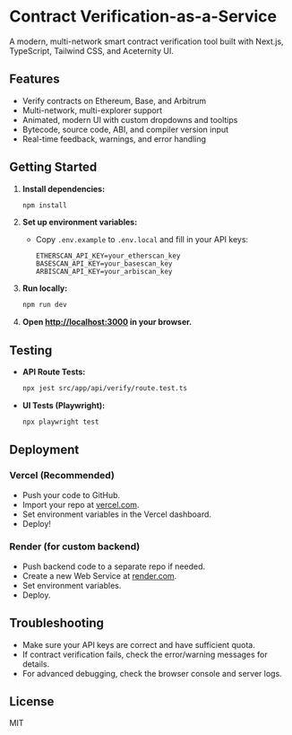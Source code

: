 # Contract Verification-as-a-Service

A modern, multi-network smart contract verification tool built with Next.js, TypeScript, Tailwind CSS, and Aceternity UI.

## Features

- Verify contracts on Ethereum, Base, and Arbitrum
- Multi-network, multi-explorer support
- Animated, modern UI with custom dropdowns and tooltips
- Bytecode, source code, ABI, and compiler version input
- Real-time feedback, warnings, and error handling

## Getting Started

1. **Install dependencies:**
   ```bash
   npm install
   ```

2. **Set up environment variables:**
   - Copy `.env.example` to `.env.local` and fill in your API keys:
     ```
     ETHERSCAN_API_KEY=your_etherscan_key
     BASESCAN_API_KEY=your_basescan_key
     ARBISCAN_API_KEY=your_arbiscan_key
     ```

3. **Run locally:**
   ```bash
   npm run dev
   ```

4. **Open [http://localhost:3000](http://localhost:3000) in your browser.**

## Testing

- **API Route Tests:**
  ```bash
  npx jest src/app/api/verify/route.test.ts
  ```
- **UI Tests (Playwright):**
  ```bash
  npx playwright test
  ```

## Deployment

### Vercel (Recommended)
- Push your code to GitHub.
- Import your repo at [vercel.com](https://vercel.com).
- Set environment variables in the Vercel dashboard.
- Deploy!

### Render (for custom backend)
- Push backend code to a separate repo if needed.
- Create a new Web Service at [render.com](https://render.com).
- Set environment variables.
- Deploy.

## Troubleshooting

- Make sure your API keys are correct and have sufficient quota.
- If contract verification fails, check the error/warning messages for details.
- For advanced debugging, check the browser console and server logs.

## License

MIT

